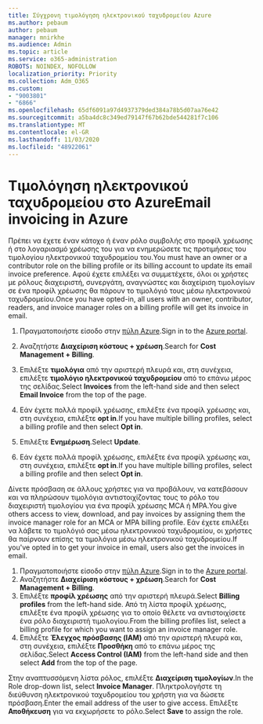 ```yaml
---
title: Σύγχρονη τιμολόγηση ηλεκτρονικού ταχυδρομείου Azure
ms.author: pebaum
author: pebaum
manager: mnirkhe
ms.audience: Admin
ms.topic: article
ms.service: o365-administration
ROBOTS: NOINDEX, NOFOLLOW
localization_priority: Priority
ms.collection: Adm_O365
ms.custom:
- "9003801"
- "6866"
ms.openlocfilehash: 65df6091a97d4937379ded384a78b5d07aa76e42
ms.sourcegitcommit: a5ba4dc8c349ed79147f67b62bde544281f7c106
ms.translationtype: MT
ms.contentlocale: el-GR
ms.lasthandoff: 11/03/2020
ms.locfileid: "48922061"
---
```

# <a name="email-invoicing-in-azure"></a><span data-ttu-id="26da4-102">Τιμολόγηση ηλεκτρονικού ταχυδρομείου στο Azure</span><span class="sxs-lookup"><span data-stu-id="26da4-102">Email invoicing in Azure</span></span>

<span data-ttu-id="26da4-103">Πρέπει να έχετε έναν κάτοχο ή έναν ρόλο συμβολής στο προφίλ χρέωσης ή στο λογαριασμό χρέωσης του για να ενημερώσετε τις προτιμήσεις του τιμολογίου ηλεκτρονικού ταχυδρομείου του.</span><span class="sxs-lookup"><span data-stu-id="26da4-103">You must have an owner or a contributor role on the billing profile or its billing account to update its email invoice preference.</span></span> <span data-ttu-id="26da4-104">Αφού έχετε επιλέξει να συμμετέχετε, όλοι οι χρήστες με ρόλους διαχειριστή, συνεργάτη, αναγνώστες και διαχείριση τιμολογίων σε ένα προφίλ χρέωσης θα πάρουν το τιμολόγιό τους μέσω ηλεκτρονικού ταχυδρομείου.</span><span class="sxs-lookup"><span data-stu-id="26da4-104">Once you have opted-in, all users with an owner, contributor, readers, and invoice manager roles on a billing profile will get its invoice in email.</span></span>

1. <span data-ttu-id="26da4-105">Πραγματοποιήστε είσοδο στην [πύλη Azure](https://portal.azure.com/).</span><span class="sxs-lookup"><span data-stu-id="26da4-105">Sign in to the [Azure portal](https://portal.azure.com/).</span></span>
2. <span data-ttu-id="26da4-106">Αναζητήστε **Διαχείριση κόστους + χρέωση**.</span><span class="sxs-lookup"><span data-stu-id="26da4-106">Search for **Cost Management + Billing**.</span></span>
3. <span data-ttu-id="26da4-107">Επιλέξτε **τιμολόγια** από την αριστερή πλευρά και, στη συνέχεια, επιλέξτε **τιμολόγιο ηλεκτρονικού ταχυδρομείου** από το επάνω μέρος της σελίδας.</span><span class="sxs-lookup"><span data-stu-id="26da4-107">Select **Invoices** from the left-hand side and then select **Email Invoice** from the top of the page.</span></span>
4. <span data-ttu-id="26da4-108">Εάν έχετε πολλά προφίλ χρέωσης, επιλέξτε ένα προφίλ χρέωσης και, στη συνέχεια, επιλέξτε **opt in**.</span><span class="sxs-lookup"><span data-stu-id="26da4-108">If you have multiple billing profiles, select a billing profile and then select **Opt in**.</span></span>

5. <span data-ttu-id="26da4-109">Επιλέξτε **Ενημέρωση**.</span><span class="sxs-lookup"><span data-stu-id="26da4-109">Select **Update**.</span></span>
6. <span data-ttu-id="26da4-110">Εάν έχετε πολλά προφίλ χρέωσης, επιλέξτε ένα προφίλ χρέωσης και, στη συνέχεια, επιλέξτε **opt in**.</span><span class="sxs-lookup"><span data-stu-id="26da4-110">If you have multiple billing profiles, select a billing profile and then select **Opt in**.</span></span>

<span data-ttu-id="26da4-111">Δίνετε πρόσβαση σε άλλους χρήστες για να προβάλουν, να κατεβάσουν και να πληρώσουν τιμολόγια αντιστοιχίζοντας τους το ρόλο του διαχειριστή τιμολογίου για ένα προφίλ χρέωσης MCA ή MPA.</span><span class="sxs-lookup"><span data-stu-id="26da4-111">You give others access to view, download, and pay invoices by assigning them the invoice manager role for an MCA or MPA billing profile.</span></span> <span data-ttu-id="26da4-112">Εάν έχετε επιλέξει να λάβετε το τιμολόγιό σας μέσω ηλεκτρονικού ταχυδρομείου, οι χρήστες θα παίρνουν επίσης τα τιμολόγια μέσω ηλεκτρονικού ταχυδρομείου.</span><span class="sxs-lookup"><span data-stu-id="26da4-112">If you've opted in to get your invoice in email, users also get the invoices in email.</span></span>

1. <span data-ttu-id="26da4-113">Πραγματοποιήστε είσοδο στην [πύλη Azure](https://portal.azure.com/).</span><span class="sxs-lookup"><span data-stu-id="26da4-113">Sign in to the [Azure portal](https://portal.azure.com/).</span></span>
2. <span data-ttu-id="26da4-114">Αναζητήστε **Διαχείριση κόστους + χρέωση**.</span><span class="sxs-lookup"><span data-stu-id="26da4-114">Search for **Cost Management + Billing**.</span></span>
3. <span data-ttu-id="26da4-115">Επιλέξτε **προφίλ χρέωσης** από την αριστερή πλευρά.</span><span class="sxs-lookup"><span data-stu-id="26da4-115">Select **Billing profiles** from the left-hand side.</span></span> <span data-ttu-id="26da4-116">Από τη λίστα προφίλ χρέωσης, επιλέξτε ένα προφίλ χρέωσης για το οποίο θέλετε να αντιστοιχίσετε ένα ρόλο διαχειριστή τιμολογίου.</span><span class="sxs-lookup"><span data-stu-id="26da4-116">From the billing profiles list, select a billing profile for which you want to assign an invoice manager role.</span></span>
4. <span data-ttu-id="26da4-117">Επιλέξτε **Έλεγχος πρόσβασης (IAM)** από την αριστερή πλευρά και, στη συνέχεια, επιλέξτε **Προσθήκη** από το επάνω μέρος της σελίδας.</span><span class="sxs-lookup"><span data-stu-id="26da4-117">Select **Access Control (IAM)** from the left-hand side and then select **Add** from the top of the page.</span></span>

<span data-ttu-id="26da4-118">Στην αναπτυσσόμενη λίστα ρόλος, επιλέξτε **Διαχείριση τιμολογίων**.</span><span class="sxs-lookup"><span data-stu-id="26da4-118">In the Role drop-down list, select **Invoice Manager**.</span></span> <span data-ttu-id="26da4-119">Πληκτρολογήστε τη διεύθυνση ηλεκτρονικού ταχυδρομείου του χρήστη για να δώσετε πρόσβαση.</span><span class="sxs-lookup"><span data-stu-id="26da4-119">Enter the email address of the user to give access.</span></span> <span data-ttu-id="26da4-120">Επιλέξτε **Αποθήκευση** για να εκχωρήσετε το ρόλο.</span><span class="sxs-lookup"><span data-stu-id="26da4-120">Select **Save** to assign the role.</span></span>
